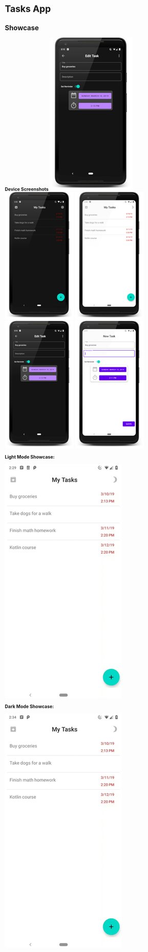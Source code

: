 # Tasks App
## Showcase

**Device Screenshots**
![Alt Text](https://github.com/Renzo-Olivares/SimpleToDo/blob/master/showcase/edit_task_dark.png)
<img src="/showcase/list_dark.png" height="400px"/> <img src="/showcase/list_light.png" height="400px"/>
<img src="/showcase/edit_task_dark.png" height="400px"/> <img src="/showcase/new_task_light.png" height="400px"/>

**Light Mode Showcase:**

![Alt Text](https://github.com/Renzo-Olivares/SimpleToDo/blob/master/showcase/tasks_light_showcase_gif.gif)

**Dark Mode Showcase:**

![Alt Text](https://github.com/Renzo-Olivares/SimpleToDo/blob/master/showcase/tasks_dark_showcase_gif.gif)